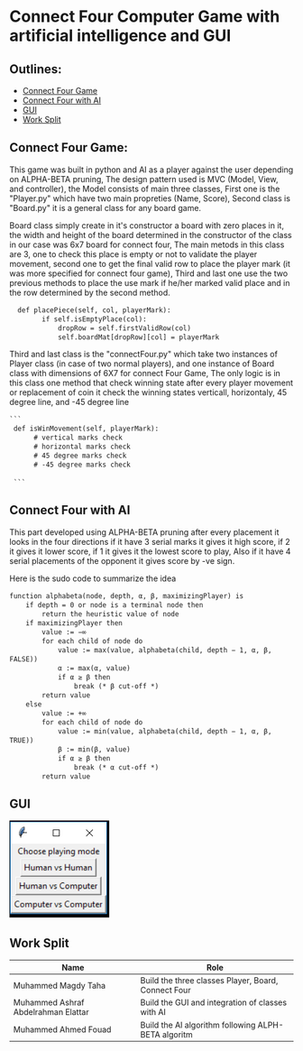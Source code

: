 # Connect Four Computer Game with artificial intelligence and GUI

   
     
     
   

## Outlines:
* [Connect Four Game](#Connect-Four-Game)
* [Connect Four with AI](#Connect-Four-with-AI)
* [GUI](#GUI)
* [Work Split](#Work-Split)


## Connect Four Game:

  This game was built in python and AI as a player against the user depending on ALPHA-BETA pruning, The design pattern used is MVC (Model, View, and controller), the Model consists of main three classes, First one is the "Player.py" which have two main propreties (Name, Score), Second class is "Board.py" it is a general class for any board game.
   
   Board class simply create in it's constructor a board with zero places in it, the width and height of the board determined in the constructor of the class in our case was 6x7 board for connect four, The main metods in this class are 3,
one to check this place is empty or not to validate the player movement, second one to get the final valid row to place the player mark (it was more specified for connect four game), Third and last one use the two previous methods to place the use mark if he/her marked valid place and in the row determined by the second method.

```
  def placePiece(self, col, playerMark):
        if self.isEmptyPlace(col):
            dropRow = self.firstValidRow(col)
            self.boardMat[dropRow][col] = playerMark
```

   
   Third and last class is the "connectFour.py" which take two instances of Player class (in case of two normal players), and one instance of Board class with dimensions of 6X7 for connect Four Game, The only logic is in this class one method that check winning state after every player movement or replacement of coin it check the winning states verticall, horizontaly, 45 degree line, and -45 degree line
   
    ```
     def isWinMovement(self, playerMark):
          # vertical marks check
          # horizontal marks check
          # 45 degree marks check
          # -45 degree marks check
     
     ```
     
 ## Connect Four with AI
 
   This part developed using ALPHA-BETA pruning after every placement it looks in the four directions if it have 3 serial marks it gives it high score, if 2 it gives it lower score, if 1 it gives it the lowest score to play, Also if it have 4 serial placements of the opponent it gives score by -ve sign.
   
   Here is the sudo code to summarize the idea
  
```
function alphabeta(node, depth, α, β, maximizingPlayer) is
    if depth = 0 or node is a terminal node then
        return the heuristic value of node
    if maximizingPlayer then
        value := −∞
        for each child of node do
            value := max(value, alphabeta(child, depth − 1, α, β, FALSE))
            α := max(α, value)
            if α ≥ β then
                break (* β cut-off *)
        return value
    else
        value := +∞
        for each child of node do
            value := min(value, alphabeta(child, depth − 1, α, β, TRUE))
            β := min(β, value)
            if α ≥ β then
                break (* α cut-off *)
        return value

```


## GUI

![alt text](https://github.com/MuhammedMegz/Connect_Four/blob/master/1sc.png)

## Work Split

Name | Role 
--- | --- 
Muhammed Magdy Taha | Build the three classes Player, Board, Connect Four 
Muhammed Ashraf Abdelrahman Elattar | Build the GUI and integration of classes with AI
Muhammed Ahmed Fouad | Build the AI algorithm following ALPH-BETA algoritm
  
  
  

  
  
  
